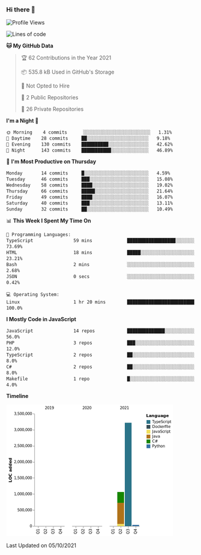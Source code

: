 ### Hi there 👋

<!--START_SECTION:waka-->
![Profile Views](http://img.shields.io/badge/Profile%20Views-139-blue)

![Lines of code](https://img.shields.io/badge/From%20Hello%20World%20I%27ve%20Written-4.3%20million%20lines%20of%20code-blue)

**🐱 My GitHub Data** 

> 🏆 62 Contributions in the Year 2021
 > 
> 📦 535.8 kB Used in GitHub's Storage 
 > 
> 🚫 Not Opted to Hire
 > 
> 📜 2 Public Repositories 
 > 
> 🔑 26 Private Repositories  
 > 
**I'm a Night 🦉** 

```text
🌞 Morning    4 commits      ░░░░░░░░░░░░░░░░░░░░░░░░░   1.31% 
🌆 Daytime    28 commits     ██░░░░░░░░░░░░░░░░░░░░░░░   9.18% 
🌃 Evening    130 commits    ██████████░░░░░░░░░░░░░░░   42.62% 
🌙 Night      143 commits    ███████████░░░░░░░░░░░░░░   46.89%

```
📅 **I'm Most Productive on Thursday** 

```text
Monday       14 commits     █░░░░░░░░░░░░░░░░░░░░░░░░   4.59% 
Tuesday      46 commits     ███░░░░░░░░░░░░░░░░░░░░░░   15.08% 
Wednesday    58 commits     ████░░░░░░░░░░░░░░░░░░░░░   19.02% 
Thursday     66 commits     █████░░░░░░░░░░░░░░░░░░░░   21.64% 
Friday       49 commits     ████░░░░░░░░░░░░░░░░░░░░░   16.07% 
Saturday     40 commits     ███░░░░░░░░░░░░░░░░░░░░░░   13.11% 
Sunday       32 commits     ██░░░░░░░░░░░░░░░░░░░░░░░   10.49%

```


📊 **This Week I Spent My Time On** 

```text
💬 Programming Languages: 
TypeScript               59 mins             ██████████████████░░░░░░░   73.69% 
HTML                     18 mins             █████░░░░░░░░░░░░░░░░░░░░   23.21% 
Bash                     2 mins              ░░░░░░░░░░░░░░░░░░░░░░░░░   2.68% 
JSON                     0 secs              ░░░░░░░░░░░░░░░░░░░░░░░░░   0.42%

💻 Operating System: 
Linux                    1 hr 20 mins        █████████████████████████   100.0%

```

**I Mostly Code in JavaScript** 

```text
JavaScript               14 repos            ██████████████░░░░░░░░░░░   56.0% 
PHP                      3 repos             ███░░░░░░░░░░░░░░░░░░░░░░   12.0% 
TypeScript               2 repos             ██░░░░░░░░░░░░░░░░░░░░░░░   8.0% 
C#                       2 repos             ██░░░░░░░░░░░░░░░░░░░░░░░   8.0% 
Makefile                 1 repo              █░░░░░░░░░░░░░░░░░░░░░░░░   4.0%

```


**Timeline**

![Chart not found](https://raw.githubusercontent.com/Rinnray/Rinnray/main/charts/bar_graph.png) 


 Last Updated on 05/10/2021
<!--END_SECTION:waka-->


<!--
**Rinnray/Rinnray** is a ✨ _special_ ✨ repository because its `README.md` (this file) appears on your GitHub profile.

Here are some ideas to get you started:

- 🔭 I’m currently working on ...
- 🌱 I’m currently learning ...
- 👯 I’m looking to collaborate on ...
- 🤔 I’m looking for help with ...
- 💬 Ask me about ...
- 📫 How to reach me: ...
- 😄 Pronouns: ...
- ⚡ Fun fact: ...
-->
